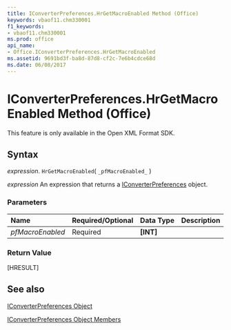 ```yaml
---
title: IConverterPreferences.HrGetMacroEnabled Method (Office)
keywords: vbaof11.chm330001
f1_keywords:
- vbaof11.chm330001
ms.prod: office
api_name:
- Office.IConverterPreferences.HrGetMacroEnabled
ms.assetid: 9691bd3f-ba8d-87d8-cf2c-7e6b4cdce68d
ms.date: 06/08/2017
---
```



# IConverterPreferences.HrGetMacroEnabled Method (Office)

This feature is only available in the Open XML Format SDK.


## Syntax

 _expression_. `HrGetMacroEnabled`( `_pfMacroEnabled_` )

 _expression_ An expression that returns a [IConverterPreferences](./Office.IConverterPreferences.md) object.


### Parameters



|**Name**|**Required/Optional**|**Data Type**|**Description**|
|:-----|:-----|:-----|:-----|
| _pfMacroEnabled_|Required|**[INT]**||

### Return Value

[HRESULT]


## See also


[IConverterPreferences Object](Office.IConverterPreferences.md)



[IConverterPreferences Object Members](./overview/iconverterpreferences-members-office.md)

